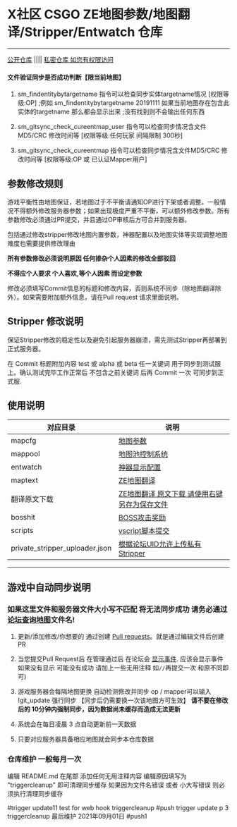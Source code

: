 # X社区 CSGO ZE地图参数/地图翻译/Stripper/Entwatch 仓库 #
---
[公开仓库](https://github.com/e54385991/UPKK_ZE_PUBLIC) ||||
[私密仓库 如您有权限访问](https://github.com/e54385991/GeneralMapcfg_Public)


#### 文件验证同步是否成功判断【限当前地图】


1. sm_findentitybytargetname 指令可以检查同步实体targetname情况 [权限等级:OP]
;例如 sm_findentitybytargetname 20191111 如果当前地图存在包含此实体的targetname 那么都会显示出来
;没有找到则不会输出任何东西

2. sm_gitsync_check_cureentmap_user 指令可以检查同步情况含文件MD5/CRC 修改时间等 [权限等级:任何玩家 间隔限制 300秒]
3. sm_gitsync_check_cureentmap 指令可以检查同步情况含文件MD5/CRC 修改时间等 [权限等级:OP 或 已认证Mapper用户]

## 参数修改规则

游戏平衡性由地图保证，若地图过于不平衡请通知OP进行下架或者调整。一般情况不得额外修改服务器参数；如果出现极度严重不平衡，可以额外修改参数。所有参数修改必须通过PR提交，并且通过OP审核后方可合并到服务器。

包括通过修改stripper修改地图内置参数，神器配置以及地图实体等实现调整地图难度也需要提供修改理由

**所有参数修改必须说明原因 任何掺杂个人因素的修改全部驳回**

**不得应个人要求 个人喜欢,等个人因素 而设定参数**

修改必须填写Commit信息的标题和修改内容，否则系统不同步（除地图翻译除外）。如果需要附加额外信息，请在Pull request 请求里面说明。

## Stripper 修改说明

保证Stripper修改的稳定性以及避免引起服务器崩溃，需先测试Stripper再部署到正式服务器。

在 Commit 标题附加内容 test 或 alpha 或 beta 任一关键词 用于同步到测试服上。确认测试完毕工作正常后 不包含之前关键词 后再 Commit 一次 可同步到正式服.

## 使用说明

| 对应目录 | 说明                                                                       |
|----------|----------------------------------------------------------------------------|
| mapcfg   | [地图参数](https://github.com/MapTextLang/MapTextLang/blob/master/参数说明.md)       |
| mappool  | [地图池控制系统](https://github.com/MapTextLang/MapTextLang/blob/master/其他修改说明.md) |
| entwatch | [神器显示配置](https://github.com/MapTextLang/MapTextLang/blob/master/其他修改说明.md)   |
| maptext  | [ZE地图翻译](https://github.com/MapTextLang/MapTextLang/blob/master/其他修改说明.md)     |
| 翻译原文下载  | [ZE地图翻译 原文下载 请使用右键另存为保存文件](http://demo.wc38.com/ze-maptext-id-2539/)     |
| bosshit  | [BOSS攻击奖励](https://github.com/MapTextLang/MapTextLang/blob/master/其他修改说明.md)   |
| scripts  | [vscript脚本提交](https://github.com/MapTextLang/MapTextLang/blob/master/scripts/vscripts/README.md)   |
| private_stripper_uploader.json  | [根据论坛UID允许上传私有Stripper](https://bbs.upkk.com/plugin.php?id=xnet_mappost:p_stripper_post)    |


---

## 游戏中自动同步说明

### 如果这里文件和服务器文件大小写不匹配 将无法同步成功 请务必通过[论坛查询地图](https://bbs.upkk.com/plugin.php?id=xnet_mappost:xnet_map_query)文件名!

1. 更新/添加修改/你想要的 通过创建 [Pull requests](https://github.com/MapTextLang/MapTextLang/pull/new/master)。就是通过编辑文件后创建PR

2. 当您提交Pull Request后 在管理通过后 在论坛会 [显示事件](https://bbs.upkk.com/plugin.php?id=xnet_events:xnet_events). 应该会显示事件 如果没有显示 可能没有成功 请加上一些无用注释 如`//`再提交一次 和原不同即可)

3. 游戏服务器会每隔地图更换 自动检测修改并同步 op / mapper可以输入 !git_update 强行同步 【同步后仍需要换一次该地图方可生效】
**请不要在修改后的 10分钟内强制同步，因为数据尚未缓存而造成无法更新**

1. 系统会在每日凌晨 3 点自动更新前一天数据

2. 只要对应服务器具备相应地图就会同步本仓库数据

### 仓库维护 一般每月一次

编辑 README.md 在尾部 添加任何无用注释内容
编辑原因填写为 "triggercleanup" 即可清理同步缓存
如果因为文件名错误  或者 小大写错误 则必须执行清理同步缓存

#trigger update11
test for web hook triggercleanup
#push trigger update p 3
triggercleanup  最后维护
    2021年09月01日
#push1
